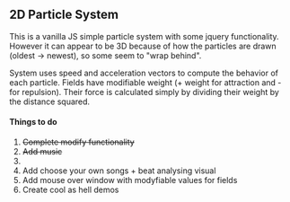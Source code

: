 <h2> 2D Particle System </h2>
<p> This is a vanilla JS simple particle system with some jquery functionality. However it can appear to be 3D because
of how the particles are drawn (oldest -> newest), so some seem to "wrap behind".</p>
<p> System uses speed and acceleration vectors to compute the behavior of each particle. Fields have modifiable weight (+  weight for 
attraction and - for repulsion). Their force is calculated simply by dividing their weight by the distance squared.</p>

<h4> Things to do </h4>
<ol>
  <li> <strike> Complete modify functionality </strike> </li>
  <li> <strike> Add music </strike> <li>
  <li> Add choose your own songs + beat analysing visual </li>
  <li> Add mouse over window with modyfiable values for fields </li>
  <li> Create cool as hell demos </li>
</ol>
